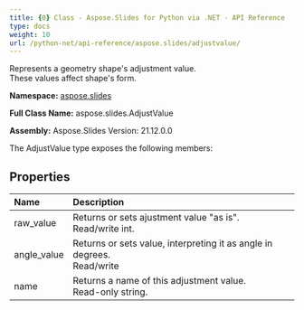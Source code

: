 ```yaml
---
title: {0} Class - Aspose.Slides for Python via .NET - API Reference
type: docs
weight: 10
url: /python-net/api-reference/aspose.slides/adjustvalue/
---
```


Represents a geometry shape's adjustment value.<br/>            These values affect shape's form.

**Namespace:** [aspose.slides](/python-net/api-reference/aspose.slides/)

**Full Class Name:** aspose.slides.AdjustValue

**Assembly:**  Aspose.Slides Version: 21.12.0.0

The AdjustValue type exposes the following members:
## **Properties**
|**Name**|**Description**|
| :- | :- |
|raw_value|Returns or sets ajustment value "as is".<br/>            Read/write int.|
|angle_value|Returns or sets value, interpreting it as angle in degrees.<br/>            Read/write|
|name|Returns a name of this adjustment value.<br/>            Read-only string.|
